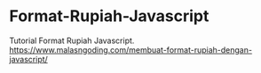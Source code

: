 # Format-Rupiah-Javascript
Tutorial Format Rupiah Javascript. https://www.malasngoding.com/membuat-format-rupiah-dengan-javascript/
